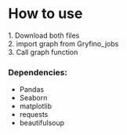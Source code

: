 <h1>How to use</h1>
1. Download both files<br>
2. import graph from Gryfino_jobs<br>
3. Call graph function<br>
<h3>Dependencies:</h3>
<ul>
   <li>Pandas</li>
   <li>Seaborn</li>
   <li>matplotlib</li>
   <li>requests</li>
   <li>beautifulsoup</li>
